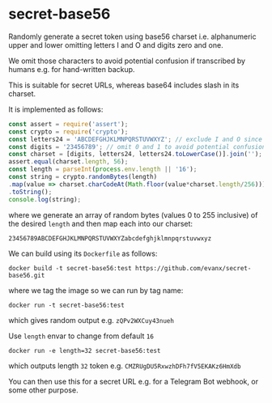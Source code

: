 # secret-base56

Randomly generate a secret token using base56 charset i.e. alphanumeric upper and lower omitting letters I and O and digits zero and one.

We omit those characters to avoid potential confusion if transcribed by humans e.g. for hand-written backup.

This is suitable for secret URLs, whereas base64 includes slash in its charset.

It is implemented as follows:
```javascript
const assert = require('assert');
const crypto = require('crypto');
const letters24 = 'ABCDEFGHJKLMNPQRSTUVWXYZ'; // exclude I and O since too similar to 0 and 1
const digits = '23456789'; // omit 0 and 1 to avoid potential confusion with O and I (and perhaps 'l')
const charset = [digits, letters24, letters24.toLowerCase()].join('');
assert.equal(charset.length, 56);
const length = parseInt(process.env.length || '16');
const string = crypto.randomBytes(length)
.map(value => charset.charCodeAt(Math.floor(value*charset.length/256)))
.toString();
console.log(string);
```
where we generate an array of random bytes (values 0 to 255 inclusive) of the desired `length` and then map each into our charset:
```
23456789ABCDEFGHJKLMNPQRSTUVWXYZabcdefghjklmnpqrstuvwxyz
```

We can build using its `Dockerfile` as follows:
```
docker build -t secret-base56:test https://github.com/evanx/secret-base56.git
```
where we tag the image so we can run by tag name:
```
docker run -t secret-base56:test 
```
which gives random output e.g. `zQPv2WXCuy43nueh`

Use `length` envar to change from default `16`
```
docker run -e length=32 secret-base56:test
```
which outputs length `32` token e.g. `CMZRUgDU5RxwzhDFh7fV5EKAKz6HmXdb`

You can then use this for a secret URL e.g. for a Telegram Bot webhook, or some other purpose.

